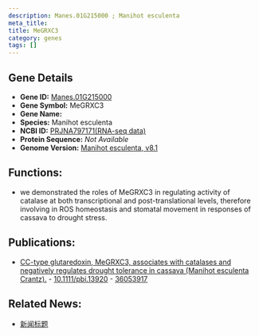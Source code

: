 ```yaml
---
description: Manes.01G215000 ; Manihot esculenta
meta_title:
title: MeGRXC3
category: genes
tags: []
---
```


## Gene Details
- **Gene ID:**	[Manes.01G215000](https://www.maizegdb.org/gene_center/gene/Manes.01G215000)
- **Gene Symbol:** MeGRXC3
- **Gene Name:** 
- **Species:** Manihot esculenta
- **NCBI ID:** [ PRJNA797171(RNA-seq data) ]()
- **Protein Sequence:** *Not Available*
- **Genome Version:** [Manihot esculenta, v8.1]()

## Functions:
   - we demonstrated the roles of MeGRXC3 in regulating activity of catalase at both transcriptional and post-translational levels, therefore involving in ROS homeostasis and stomatal movement in responses of cassava to drought stress. 

## Publications:
   - [CC-type glutaredoxin, MeGRXC3, associates with catalases and negatively regulates drought tolerance in cassava (Manihot esculenta Crantz).]( https://onlinelibrary.wiley.com/doi/10.1111/pbi.13920 ) - [10.1111/pbi.13920]( https://onlinelibrary.wiley.com/doi/10.1111/pbi.13920 ) - [36053917](https://pubmed.ncbi.nlm.nih.gov/36053917/)

## Related News:
   - [新闻标题](https://mp.weixin.qq.com/s?__biz=Mzg3MDEwNDEyMg==&mid=2247537551&idx=1&sn=b1288cfbecff6b81f1ade9987e3e7fd9&chksm=ce90fedaf9e777ccbb5c6cf9e7d34a44ba160b4b1a99c8ec073c8626012f9cdef124d929c6b9&scene=27#wechat_redirect)
